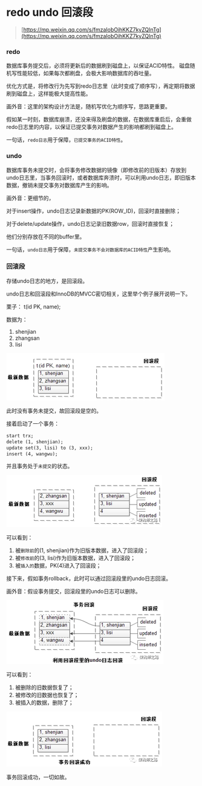 # redo undo 回滚段

> [https://mp.weixin.qq.com/s/fmzaIobOihKKZ7kyZQInTg](https://mp.weixin.qq.com/s/fmzaIobOihKKZ7kyZQInTg)

### redo

数据库事务提交后，必须将更新后的数据刷到磁盘上，以保证ACID特性。 磁盘随机写性能较低，如果每次都刷盘，会极大影响数据库的吞吐量。

优化方式是，将修改行为先写到redo日志里（此时变成了顺序写），再定期将数据刷到磁盘上，这样能极大提高性能。

画外音：这里的架构设计方法是，随机写优化为顺序写，思路更重要。

假如某一时刻，数据库崩溃，还没来得及刷盘的数据，在数据库重启后，会重做redo日志里的内容，以保证已提交事务对数据产生的影响都刷到磁盘上。

一句话，`redo日志`用于保障，`已提交事务的ACID特性`。

### undo

数据库事务未提交时，会将事务修改数据的镜像（即修改前的旧版本）存放到undo日志里，当事务回滚时，或者数据库奔溃时，可以利用undo日志，即旧版本数据，撤销未提交事务对数据库产生的影响。

画外音：更细节的，

对于insert操作，undo日志记录新数据的PK(ROW_ID)，回滚时直接删除；

对于delete/update操作，undo日志记录旧数据row，回滚时直接恢复；

他们分别存放在不同的buffer里。

一句话，`undo日志`用于保障，`未提交事务不会对数据库的ACID特性`产生影响。

### 回滚段

存储undo日志的地方，是回滚段。

undo日志和回滚段和InnoDB的MVCC密切相关，这里举个例子展开说明一下。

栗子： t(id PK, name);

数据为：

1. shenjian
2. zhangsan
3. lisi

![mysql回滚段init.png](images/mysql回滚段init.png)

此时没有事务未提交，故回滚段是空的。

接着启动了一个事务：

```
start trx;
delete (1, shenjian);
update set(3, lisi) to (3, xxx);
insert (4, wangwu);
```

并且事务处于`未提交`的状态。

![mysql回滚段未提交事务.png](images/mysql回滚段未提交事务.png)

可以看到：

1. 被`删除前`的(1, shenjian)作为旧版本数据，进入了回滚段；
2. 被`修改前`的(3, lisi)作为旧版本数据，进入了回滚段；
3. 被`插入的`数据，PK(4)进入了回滚段；

接下来，假如事务rollback，此时可以通过回滚段里的undo日志回滚。

画外音：假设事务提交，回滚段里的undo日志可以删除。

![mysql回滚段事务回滚.png](images/mysql回滚段事务回滚.png)

可以看到：

1. 被删除的旧数据恢复了；
2. 被修改的旧数据也恢复了；
3. 被插入的数据，删除了；

![mysql回滚段事务回滚成功.png](images/mysql回滚段事务回滚成功.png)

事务回滚成功，一切如故。
